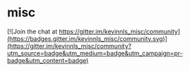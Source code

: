 # misc

[![Join the chat at https://gitter.im/kevinnls_misc/community](https://badges.gitter.im/kevinnls_misc/community.svg)](https://gitter.im/kevinnls_misc/community?utm_source=badge&utm_medium=badge&utm_campaign=pr-badge&utm_content=badge)